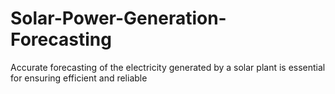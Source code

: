# Solar-Power-Generation-Forecasting
 Accurate forecasting of the electricity generated by a solar plant is essential for ensuring efficient and reliable
